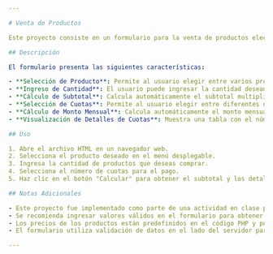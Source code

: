 ```yaml
---

# Venta de Productos

Este proyecto consiste en un formulario para la venta de productos electrónicos, implementado por David Mite Zambrano como parte de una actividad en clase. Permite al usuario seleccionar un producto, ingresar la cantidad deseada y elegir el número de cuotas para el pago, calculando automáticamente el subtotal y el monto mensual a pagar según las cuotas seleccionadas.

## Descripción

El formulario presenta las siguientes características:

- **Selección de Producto**: Permite al usuario elegir entre varios productos electrónicos, como lavadoras, refrigeradoras, radiograbadoras y tostadoras.
- **Ingreso de Cantidad**: El usuario puede ingresar la cantidad deseada de productos que desea comprar.
- **Cálculo de Subtotal**: Calcula automáticamente el subtotal multiplicando la cantidad ingresada por el precio unitario del producto seleccionado.
- **Selección de Cuotas**: Permite al usuario elegir entre diferentes opciones de cuotas para el pago, como 3, 6, 9 o 12 cuotas.
- **Cálculo de Monto Mensual**: Calcula automáticamente el monto mensual a pagar dividiendo el subtotal entre el número de cuotas seleccionadas.
- **Visualización de Detalles de Cuotas**: Muestra una tabla con el número de letras y el monto correspondiente para cada cuota, si se han seleccionado cuotas para el pago.

## Uso

1. Abre el archivo HTML en un navegador web.
2. Selecciona el producto deseado en el menú desplegable.
3. Ingresa la cantidad de productos que deseas comprar.
4. Selecciona el número de cuotas para el pago.
5. Haz clic en el botón "Calcular" para obtener el subtotal y los detalles de las cuotas, si corresponde.

## Notas Adicionales

- Este proyecto fue implementado como parte de una actividad en clase para practicar conceptos de PHP, HTML y CSS.
- Se recomienda ingresar valores válidos en el formulario para obtener resultados precisos.
- Los precios de los productos están predefinidos en el código PHP y pueden modificarse según sea necesario.
- El formulario utiliza validación de datos en el lado del servidor para garantizar que se ingresen valores adecuados antes de realizar cálculos.

---
```

